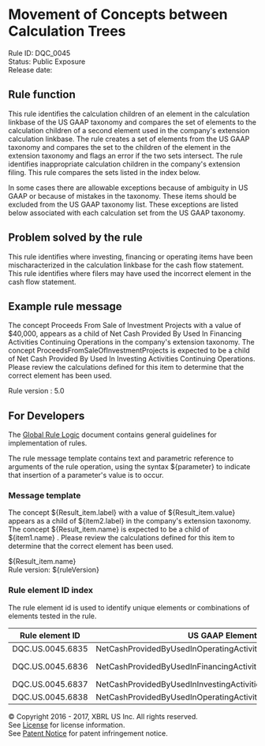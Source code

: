 # Movement of Concepts between Calculation Trees
Rule ID: DQC_0045  
Status:  Public Exposure  
Release date:

## Rule function

This rule identifies the calculation children of an element in the calculation linkbase of the US GAAP taxonomy and compares the set of elements to the calculation children of a second element used in the company's extension calculation linkbase. The rule creates a set of elements from the US GAAP taxonomy and compares the set to the children of the element in the extension taxonomy and flags an error if the two sets intersect. The rule identifies inappropriate calculation children in the company's extension filing. This rule compares the sets listed in the index below.

In some cases there are allowable exceptions because of ambiguity in US GAAP or because of mistakes in the taxonomy. These items should be excluded from the US GAAP taxonomy list. These exceptions are listed below associated with each calculation set from the US GAAP taxonomy.

## Problem solved by the rule

This rule identifies where investing, financing or operating items have been mischaracterized in the calculation linkbase for the cash flow statement. This rule identifies where filers may have used the incorrect element in the cash flow statement.

## Example rule message

The concept Proceeds From Sale of Investment Projects with a value of $40,000, appears as a child of Net Cash Provided By Used In Financing Activities Continuing Operations in the company's extension taxonomy. The concept ProceedsFromSaleOfInvestmentProjects is expected to be a child of Net Cash Provided By Used In Investing Activities Continuing Operations. Please review the calculations defined for this item to determine that the correct element has been used.

Rule version : 5.0

## For Developers

The [Global Rule Logic](https://xbrl.us/dqc_0001) document contains general guidelines for implementation of rules.

The rule message template contains text and parametric reference to arguments of the rule operation, using the syntax ${parameter} to indicate that insertion of a parameter's value is to occur.

### Message template

The concept ${Result_item.label} with a value of ${Result_item.value} appears as a child of ${item2.label} in the company's extension taxonomy. The concept ${Result_item.name} is expected to be a child of ${item1.name} . Please review the calculations defined for this item to determine that the correct element has been used.

${Result_item.name}  
Rule version: ${ruleVersion}

### Rule element ID index

The rule element id is used to identify unique elements or combinations of elements tested in the rule.

| Rule element ID | US GAAP Element | Exceptions | Company Extension Element |
| --- | --- | --- | --- |
| DQC.US.0045.6835 | NetCashProvidedByUsedInOperatingActivitiesContinuingOperations | InterestPaidCapitalized | NetCashProvidedByUsedInInvestingActivitiesContinuingOperations |
| DQC.US.0045.6836 | NetCashProvidedByUsedInFinancingActivitiesContinuingOperations | ProceedsFromFederalHomeLoanBankAdvances , PaymentsForFederalHomeLoanBankAdvances | NetCashProvidedByUsedInInvestingActivitiesContinuingOperations |
| DQC.US.0045.6837 | NetCashProvidedByUsedInInvestingActivitiesContinuingOperations | NetCashProvidedByUsedInFinancingActivitiesContinuingOperations |
| DQC.US.0045.6838 | NetCashProvidedByUsedInOperatingActivitiesContinuingOperations | NetCashProvidedByUsedInFinancingActivitiesContinuingOperations |

© Copyright 2016 - 2017, XBRL US Inc. All rights reserved.   
See [License](https://xbrl.us/dqc-license) for license information.  
See [Patent Notice](https://xbrl.us/dqc-patent) for patent infringement notice.
